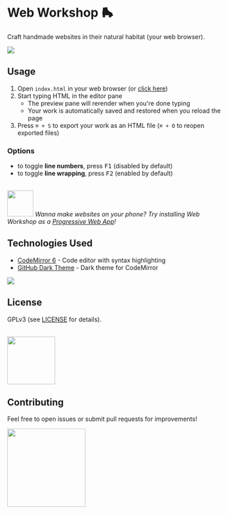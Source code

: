 # Web Workshop 🛼

Craft handmade websites in their natural habitat (your web browser).

<img src="images/pika_construction.gif">

## Usage

1. Open `index.html` in your web browser (or <a href="https://hunterirving.github.io/web_workshop/">click here</a>)
2. Start typing HTML in the editor pane
    - The preview pane will rerender when you're done typing
    - Your work is automatically saved and restored when you reload the page
3. Press `⌘ + S` to export your work as an HTML file (`⌘ + O` to reopen exported files)

### Options
- to toggle <b>line numbers</b>, press <kbd>F1</kbd> (disabled by default)
- to toggle <b>line wrapping</b>, press <kbd>F2</kbd> (enabled by default)

<br>
<img src="images/hint.gif" width=60px>
<i>
Wanna make websites on your phone? Try installing Web Workshop as a <a href="https://hunterirving.github.io/web_workshop/pages/pwa">Progressive Web App</a>!</i>

## Technologies Used

- [CodeMirror 6](https://codemirror.net/) - Code editor with syntax highlighting
- [GitHub Dark Theme](https://github.com/fsegurai/codemirror-themes) - Dark theme for CodeMirror

<img src="images/bright_idea.gif">

## License

GPLv3 (see <a href="LICENSE">LICENSE</a> for details).

<br>
<img src="images/bigN.gif" width=110px>

## Contributing

Feel free to open issues or submit pull requests for improvements!

<img src="images/gaia.gif" width=180px>
